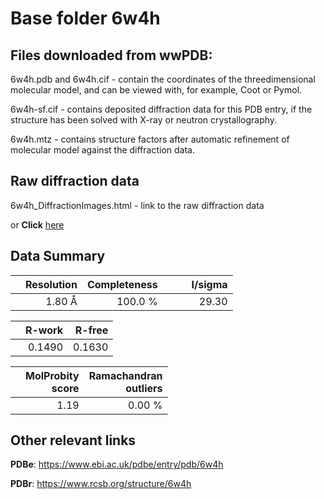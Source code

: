 # Base folder 6w4h

## Files downloaded from wwPDB:

6w4h.pdb and 6w4h.cif - contain the coordinates of the threedimensional molecular model, and can be viewed with, for example, Coot or Pymol.

6w4h-sf.cif - contains deposited diffraction data for this PDB entry, if the structure has been solved with X-ray or neutron crystallography.

6w4h.mtz - contains structure factors after automatic refinement of molecular model against the diffraction data.

## Raw diffraction data

6w4h_DiffractionImages.html - link to the raw diffraction data 

or **Click** [here](https://doi.org/10.18430/m36w4h) 

## Data Summary
|   | Resolution | Completeness| I/sigma |
|---|-------------:|----------------:|--------------:|
|   |1.80 Å|100.0 %|<img width=50/>29.30|

|   | **R-work**| **R-free**   
|---|-------------:|----------------:|           
||0.1490|0.1630|

|   |**MolProbity<br>score**| **Ramachandran<br>outliers** 
|---|-------------:|----------------:|
||1.19|0.00 %|

 

 

## Other relevant links 
**PDBe**:  https://www.ebi.ac.uk/pdbe/entry/pdb/6w4h
 
**PDBr**: https://www.rcsb.org/structure/6w4h 

